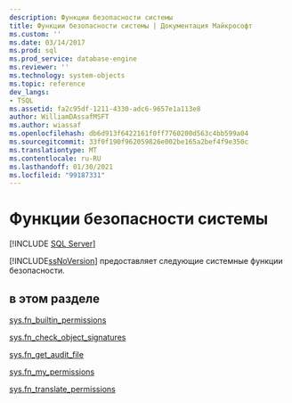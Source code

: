 ```yaml
---
description: Функции безопасности системы
title: Функции безопасности системы | Документация Майкрософт
ms.custom: ''
ms.date: 03/14/2017
ms.prod: sql
ms.prod_service: database-engine
ms.reviewer: ''
ms.technology: system-objects
ms.topic: reference
dev_langs:
- TSQL
ms.assetid: fa2c95df-1211-4330-adc6-9657e1a113e8
author: WilliamDAssafMSFT
ms.author: wiassaf
ms.openlocfilehash: db6d913f6422161f0ff7760200d563c4bb599a04
ms.sourcegitcommit: 33f0f190f962059826e002be165a2bef4f9e350c
ms.translationtype: MT
ms.contentlocale: ru-RU
ms.lasthandoff: 01/30/2021
ms.locfileid: "99187331"
---
```

# <a name="system-security-functions"></a>Функции безопасности системы
[!INCLUDE [SQL Server](../../includes/applies-to-version/sqlserver.md)]

  [!INCLUDE[ssNoVersion](../../includes/ssnoversion-md.md)] предоставляет следующие системные функции безопасности.  
  
## <a name="in-this-section"></a>в этом разделе  
 [sys.fn_builtin_permissions](../../relational-databases/system-functions/sys-fn-builtin-permissions-transact-sql.md)  
  
 [sys.fn_check_object_signatures](../../relational-databases/system-functions/sys-fn-check-object-signatures-transact-sql.md)  
  
 [sys.fn_get_audit_file](../../relational-databases/system-functions/sys-fn-get-audit-file-transact-sql.md)  
  
 [sys.fn_my_permissions](../../relational-databases/system-functions/sys-fn-my-permissions-transact-sql.md)  
  
 [sys.fn_translate_permissions](../../relational-databases/system-functions/sys-fn-translate-permissions-transact-sql.md)  
  
  
